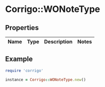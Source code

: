 # Corrigo::WONoteType

## Properties

| Name | Type | Description | Notes |
| ---- | ---- | ----------- | ----- |

## Example

```ruby
require 'corrigo'

instance = Corrigo::WONoteType.new()
```

